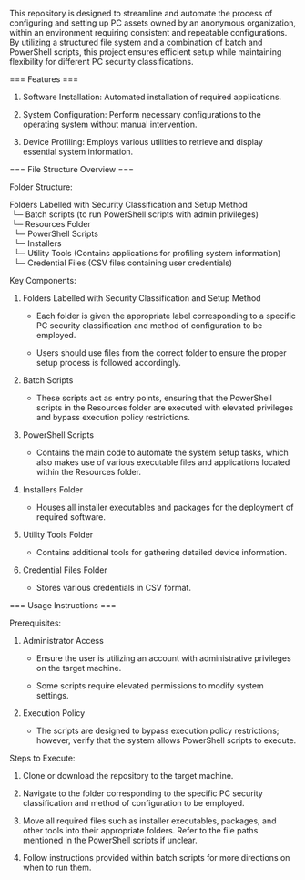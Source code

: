 This repository is designed to streamline and automate the process of configuring and setting up PC assets owned by an anonymous organization, within an environment requiring consistent and repeatable configurations. By utilizing a structured file system and a combination of batch and PowerShell scripts, this project ensures efficient setup while maintaining flexibility for different PC security classifications.

=== Features ===

1. Software Installation: Automated installation of required applications.

2. System Configuration: Perform necessary configurations to the operating system without manual intervention.

3. Device Profiling: Employs various utilities to retrieve and display essential system information.

=== File Structure Overview ===

Folder Structure:

Folders Labelled with Security Classification and Setup Method<br />
&nbsp;└─ Batch scripts (to run PowerShell scripts with admin privileges)<br />
&nbsp;└─ Resources Folder<br />
&nbsp;&nbsp;└─ PowerShell Scripts<br />
&nbsp;&nbsp;└─ Installers<br />
&nbsp;&nbsp;└─ Utility Tools (Contains applications for profiling system information)<br />
&nbsp;&nbsp;└─ Credential Files (CSV files containing user credentials)<br />

Key Components:

1. Folders Labelled with Security Classification and Setup Method

    - Each folder is given the appropriate label corresponding to a specific PC security classification and method of configuration to be employed.

    - Users should use files from the correct folder to ensure the proper setup process is followed accordingly.

2. Batch Scripts

    - These scripts act as entry points, ensuring that the PowerShell scripts in the Resources folder are executed with elevated privileges and bypass execution policy restrictions.

3. PowerShell Scripts

    - Contains the main code to automate the system setup tasks, which also makes use of various executable files and applications located within the Resources folder.

4. Installers Folder

    - Houses all installer executables and packages for the deployment of required software.

5. Utility Tools Folder

    - Contains additional tools for gathering detailed device information.

6. Credential Files Folder

    - Stores various credentials in CSV format.

=== Usage Instructions ===

Prerequisites:

1. Administrator Access

    - Ensure the user is utilizing an account with administrative privileges on the target machine.

    - Some scripts require elevated permissions to modify system settings.

2. Execution Policy

    - The scripts are designed to bypass execution policy restrictions; however, verify that the system allows PowerShell scripts to execute.

Steps to Execute:

1. Clone or download the repository to the target machine.

2. Navigate to the folder corresponding to the specific PC security classification and method of configuration to be employed.

3. Move all required files such as installer executables, packages, and other tools into their appropriate folders. Refer to the file paths mentioned in the PowerShell scripts if unclear.

4. Follow instructions provided within batch scripts for more directions on when to run them.